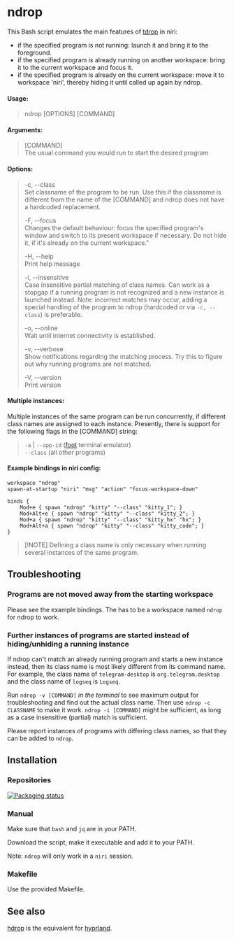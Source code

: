 # ndrop

This Bash script emulates the main features of [tdrop](https://github.com/noctuid/tdrop) in niri:

- if the specified program is not running: launch it and bring it to the foreground.
- if the specified program is already running on another workspace: bring it to the current workspace and focus it.
- if the specified program is already on the current workspace: move it to workspace 'niri', thereby hiding it until called up again by ndrop.

#### Usage:

> ndrop [OPTIONS] [COMMAND]

#### Arguments:

> [COMMAND]  
> The usual command you would run to start the desired program

#### Options:

> -c, --class  
> Set classname of the program to be run. Use this if the classname is different from the name of the [COMMAND] and ndrop does not have a hardcoded replacement.
>
> -F, --focus  
> Changes the default behaviour: focus the specified program's window and switch to its present workspace if necessary. Do not hide it, if it's already on the current workspace."
>
> -H, --help  
> Print help message
>
> -i, --insensitive  
> Case insensitive partial matching of class names. Can work as a stopgap if a running program is not recognized and a new instance is launched instead. Note: incorrect matches may occur, adding a special handling of the program to ndrop (hardcoded or via `-c, --class`) is preferable.
>
> -o, --online  
> Wait until internet connectivity is established.
>
> -v, --verbose  
> Show notifications regarding the matching process. Try this to figure out why running programs are not matched.
>
> -V, --version  
> Print version

#### Multiple instances:

Multiple instances of the same program can be run concurrently, if different class names are assigned to each instance. Presently, there is support for the following flags in the [COMMAND] string:

> `-a` | `--app-id` ([foot](https://codeberg.org/dnkl/foot/) terminal emulator)  
> `--class` (all other programs)

#### Example bindings in niri config:

```kdl
workspace "ndrop"
spawn-at-startup "niri" "msg" "action" "focus-workspace-down"

binds {
    Mod+e { spawn "ndrop" "kitty" "--class" "kitty_1"; }
    Mod+Alt+e { spawn "ndrop" "kitty" "--class" "kitty_2"; }
    Mod+a { spawn "ndrop" "kitty" "--class" "kitty_hx" "hx"; }
    Mod+Alt+a { spawn "ndrop" "kitty" "--class" "kitty_code"; }
}
```

> \[!NOTE] 
> Defining a class name is only necessary when running several instances of the same program.

## Troubleshooting

### Programs are not moved away from the starting workspace

Please see the example bindings. The has to be a workspace named `ndrop` for ndrop to work.

### Further instances of programs are started instead of hiding/unhiding a running instance

If ndrop can't match an already running program and starts a new instance instead, then its class name is most likely different from its command name. For example, the class name of `telegram-desktop` is `org.telegram.desktop` and the class name of `logseq` is `Logseq`.

Run `ndrop -v [COMMAND]` _in the terminal_ to see maximum output for troubleshooting and find out the actual class name. Then use `ndrop -c CLASSNAME` to make it work. `ndrop -i [COMMAND]` might be sufficient, as long as a case insensitive (partial) match is sufficient.

Please report instances of programs with differing class names, so that they can be added to `ndrop`.

## Installation

### Repositories

[![Packaging status](https://repology.org/badge/vertical-allrepos/ndrop.svg)](https://repology.org/project/ndrop/versions)

### Manual

Make sure that `bash` and `jq` are in your PATH.

Download the script, make it executable and add it to your PATH.

Note: `ndrop` will only work in a `niri` session.  

### Makefile

Use the provided Makefile.

## See also

[hdrop](https://github.com/schweber/hdrop) is the equivalent for [hyprland](https://github.com/hyprwm/hyprland).

